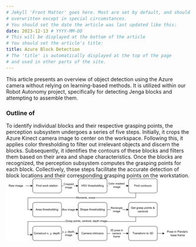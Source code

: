 ```yaml
---
# Jekyll 'Front Matter' goes here. Most are set by default, and should NOT be
# overwritten except in special circumstances. 
# You should set the date the article was last updated like this:
date: 2023-12-13 # YYYY-MM-DD
# This will be displayed at the bottom of the article
# You should set the article's title:
title: Azure Block Detection 
# The 'title' is automatically displayed at the top of the page
# and used in other parts of the site.
---
```


This article presents an overview of object detection using the Azure camera without relying on learning-based methods. It is utilized within our Robot Autonomy project, specifically for detecting Jenga blocks and attempting to assemble them.

### Outline of 
To identify individual blocks and their respective grasping points, the perception subsystem undergoes a series of five steps. Initially, it crops the Azure Kinect camera image to center on the workspace. Following this, it applies color thresholding to filter out irrelevant objects and discern the blocks. Subsequently, it identifies the contours of these blocks and filters them based on their area and shape characteristics. Once the blocks are recognized, the perception subsystem computes the grasping points for each block. Collectively, these steps facilitate the accurate detection of block locations and their corresponding grasping points on the workstation.
![Pipeline of Block Detection](assets/pipeline.png)


